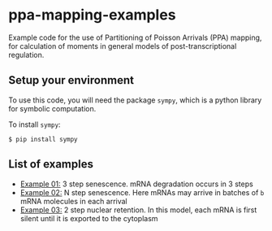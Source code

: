 # ppa-mapping-examples
Example code for the use of Partitioning of Poisson Arrivals (PPA) mapping, for calculation of moments in general models of post-transcriptional regulation.

## Setup your environment

To use this code, you will need the package `sympy`, which is a python library for symbolic computation.

To install `sympy`:

``
$ pip install sympy
``

## List of examples

* [Example 01:](Example01_3step-senescence-single-mRNA-arrivals.ipynb)
3 step senescence. mRNA degradation occurs in 3 steps
* [Example 02:](Example02_N-step-senescence-burst-of-b-mRNA-arrivals.ipynb)
N step senescence. Here mRNAs may arrive in batches of `b` mRNA molecules in each arrival
* [Example 03:](Example03_2-step-NuclearRetention.ipynb)
2 step nuclear retention. In this model, each mRNA is first silent until it is exported to the cytoplasm
